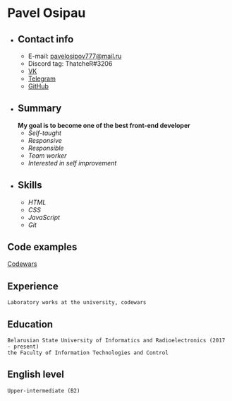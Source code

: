 # Pavel Osipau
* ## Contact info
    * E-mail: pavelosipov777@mail.ru
    * Discord tag: ThatcheR#3206
    * [VK](https://vk.com/thatcher1337)
    * [Telegram](https://t.me/thatcher1337)
    * [GitHub](https://github.com/thatcherrr)
* ## Summary
    __My goal is to become one of the best front-end developer__
    * _Self-taught_
    * _Responsive_
    * _Responsible_
    * _Team worker_
    * _Interested in self improvement_
* ## Skills
    * _HTML_
    * _CSS_
    * _JavaScript_
    * _Git_
## Code examples
[Codewars](https://codewars.com/users/ThatcheRRR/)
## Experience
    Laboratory works at the university, codewars
## Education
    Belarusian State University of Informatics and Radioelectronics (2017 - present)
    the Faculty of Information Technologies and Control
## English level
    Upper-intermediate (B2)